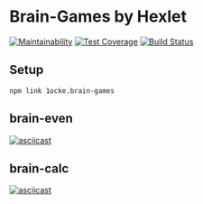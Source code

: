 # Brain-Games by Hexlet

[![Maintainability](https://api.codeclimate.com/v1/badges/a99a88d28ad37a79dbf6/maintainability)](https://codeclimate.com/github/codeclimate/codeclimate/maintainability) 
[![Test Coverage](https://api.codeclimate.com/v1/badges/a99a88d28ad37a79dbf6/test_coverage)](https://codeclimate.com/github/codeclimate/codeclimate/test_coverage)
[![Build Status](https://travis-ci.org/1ocke/frontend-project-lvl1.svg?branch=master)](https://travis-ci.org/1ocke/frontend-project-lvl1)

## Setup

    npm link 1ocke.brain-games

## brain-even
[![asciicast](https://asciinema.org/a/m6v4inLlYoEKP7I8nqXvtXYht.svg)](https://asciinema.org/a/m6v4inLlYoEKP7I8nqXvtXYht)

## brain-calc
[![asciicast](https://asciinema.org/a/sAYHZyqBrW3iAmiTigiFjjEcu.svg)](https://asciinema.org/a/sAYHZyqBrW3iAmiTigiFjjEcu)

